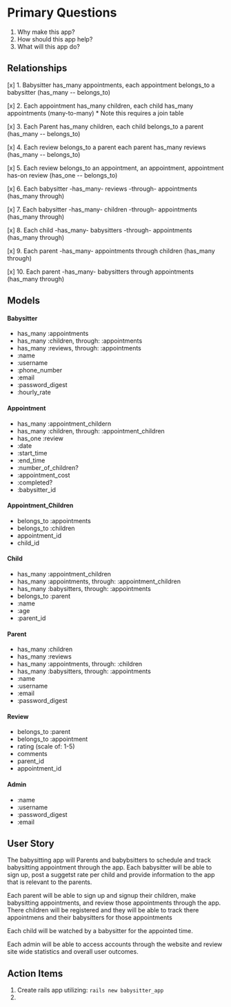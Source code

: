 # Primary Questions
1.  Why make this app?
2.  How should this app help?
3.  What will this app do?

## Relationships
[x] 1. Babysitter has_many appointments, each appointment belongs_to a babysitter (has_many -- belongs_to)

[x] 2. Each appointment has_many children, each child has_many appointments (many-to-many) 
    * Note this requires a join table 

[x] 3. Each Parent has_many children, each child belongs_to a parent (has_many -- belongs_to)

[x] 4. Each review belongs_to a parent each parent has_many reviews (has_many -- belongs_to)

[x] 5. Each review belongs_to an appointment, an appointment, appointment has-on review (has_one -- belongs_to)

[x] 6. Each babysitter -has_many- reviews -through- appointments (has_many through)

[x] 7. Each babysitter -has_many- children -through- appointments (has_many through)

[x] 8. Each child -has_many- babysitters -through- appointments (has_many through)

[x] 9. Each parent -has_many- appointments through children (has_many through)

[x] 10. Each parent -has_many- babysitters through appointments (has_many through)


## Models
#### Babysitter 
- has_many :appointments
- has_many :children, through: :appointments
- has_many :reviews, through: :appointments
- :name
- :username
- :phone_number
- :email
- :password_digest
- :hourly_rate


#### Appointment
- has_many :appointment_childern
- has_many :children, through: :appointment_children 
- has_one :review
- :date
- :start_time
- :end_time
- :number_of_children?
- :appointment_cost
- :completed?
- :babysitter_id

#### Appointment_Children
- belongs_to :appointments
- belongs_to :children
- appointment_id
- child_id

#### Child
- has_many :appointment_children
- has_many :appointments, through: :appointment_children
- has_many :babysitters, through: :appointments 
- belongs_to :parent 
- :name
- :age
- :parent_id


#### Parent
- has_many :children
- has_many :reviews
- has_many :appointments, through: :children
- has_many :babysitters, through: :appointments
- :name
- :username
- :email
- :password_digest


#### Review
- belongs_to :parent 
- belongs_to :appointment 
- rating (scale of: 1-5)
- comments
- parent_id
- appointment_id

#### Admin
- :name
- :username
- :password_digest
- :email

## User Story
The babysitting app will Parents and babybsitters to schedule and track babysitting appointment through the app.  Each babysitter will be able to sign up, post a suggetst rate per child and provide information to the app that is relevant to the parents.  

Each parent will be able to sign up and signup their children, make babysitting appointments, and review those appointments through the app.  There children will be registered and they will be able to track there appointmens and their babysitters for those appointments 

Each child will be watched by a babysitter for the appointed time.  

Each admin will be able to access accounts through the website and review site wide statistics and overall user outcomes.  

## Action Items

1.  Create rails app utilizing: 
    ``` rails new babysitter_app ```
2.  